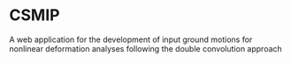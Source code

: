 # CSMIP
A web application for the development of input ground motions for nonlinear deformation analyses following the double convolution approach
